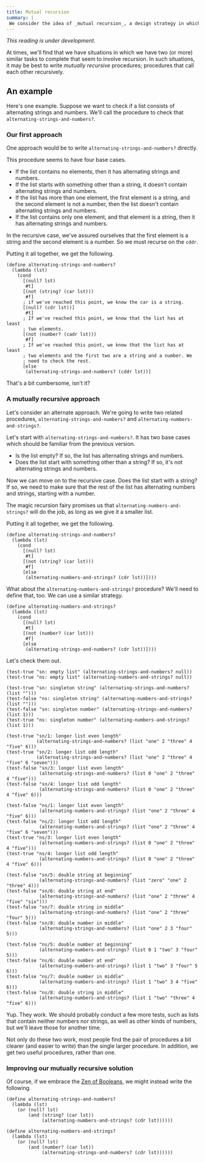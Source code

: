 ```yaml
---
title: Mutual recursion
summary: |
 We consider the idea of _mutual recursion_, a design strategy in which we have  mulitple procedures that call each other.
---
```


_This reading is under development._

At times, we'll find that we have situations in which we have two (or more) similar tasks to complete that seem to involve recursion. In such situations, it may be best to write _mutually recursive_ procedures; procedures that call each other recursively.

## An example

Here's one example. Suppose we want to check if a list consists of alternating strings and numbers. We'll call the procedure to check that `alternating-strings-and-numbers?`.

### Our first approach

One approach would be to write `alternating-strings-and-numbers?` directly.

This procedure seems to have four base cases.

* If the list contains no elements, then it has alternating strings and numbers.
* If the list starts with something other than a string, it doesn't contain alternating strings and numbers.
* If the list has more than one element, the first element is a string, and the second element is not a number, then the list doesn't contain alternating strings and numbers.
* If the list contains only one element, and that element is a string, then it has alternating strings and numbers.

In the recursive case, we've assured ourselves that the first element is a string and the second element is a number. So we must recurse on the `cddr`.

Putting it all together, we get the following.

```
(define alternating-strings-and-numbers?
  (lambda (lst)
    (cond
      [(null? lst)
       #t]
      [(not (string? (car lst)))
       #f]
      ; if we've reached this point, we know the car is a string.
      [(null? (cdr lst))] 
       #t]
      ; If we've reached this point, we know that the list has at least
      ; two elements.
      [(not (number? (cadr lst)))
       #f]
      ; If we've reached this point, we know that the list has at least
      ; two elements and the first two are a string and a number. We
      ; need to check the rest.
      [else
       (alternating-strings-and-numbers? (cddr lst))]
```

That's a bit cumbersome, isn't it?

### A mutually recursive approach

Let's consider an alternate approach. We're going to write two related procedures, `alternating-strings-and-numbers?` and `alternating-numbers-and-strings?`.

Let's start with `alternating-strings-and-numbers?`. It has two base cases which should be familiar from the previous version.

* Is the list empty? If so, the list has alternating strings and numbers.
* Does the list start with something other than a string? If so, it's not alternating strings and numbers.

Now we can move on to the recursive case.  Does the list start with a string? If so, we need to make sure that the rest of the list has alternating numbers and strings, starting with a number.

The magic recursion fairy promises us that `alternating-numbers-and-strings?` will do the job, as long as we give it a smaller list.

Putting it all together, we get the following.

```
(define alternating-strings-and-numbers?
  (lambda (lst)
    (cond
      [(null? lst)
       #t]
      [(not (string? (car lst)))
       #f]
      [else
       (alternating-numbers-and-strings? (cdr lst))])))
```

What about the `alternating-numbers-and-strings?` procedure? We'll need to define that, too. We can use a similar strategy.

```
(define alternating-numbers-and-strings?
  (lambda (lst)
    (cond
      [(null? lst)
       #t]
      [(not (number? (car lst)))
       #f]
      [else
       (alternating-strings-and-numbers? (cdr lst))])))
```

Let's check them out.

```
(test-true "sn: empty list" (alternating-strings-and-numbers? null))
(test-true "ns: empty list" (alternating-numbers-and-strings? null))

(test-true "sn: singleton string" (alternating-strings-and-numbers? (list "")))
(test-false "ns: singleton string" (alternating-numbers-and-strings? (list "")))
(test-false "sn: singleton number" (alternating-strings-and-numbers? (list 1)))
(test-true "ns: singleton number" (alternating-numbers-and-strings? (list 1)))

(test-true "sn/1: longer list even length"
           (alternating-strings-and-numbers? (list "one" 2 "three" 4 "five" 6)))
(test-true "sn/2: longer list odd length"
           (alternating-strings-and-numbers? (list "one" 2 "three" 4 "five" 6 "seven")))
(test-false "sn/3: longer list even length"
            (alternating-strings-and-numbers? (list 0 "one" 2 "three" 4 "five")))
(test-false "sn/4: longer list odd length"
            (alternating-strings-and-numbers? (list 0 "one" 2 "three" 4 "five" 6)))

(test-false "ns/1: longer list even length"
            (alternating-numbers-and-strings? (list "one" 2 "three" 4 "five" 6)))
(test-false "ns/2: longer list odd length"
            (alternating-numbers-and-strings? (list "one" 2 "three" 4 "five" 6 "seven")))
(test-true "ns/3: longer list even length"
            (alternating-numbers-and-strings? (list 0 "one" 2 "three" 4 "five")))
(test-true "ns/4: longer list odd length"
            (alternating-numbers-and-strings? (list 0 "one" 2 "three" 4 "five" 6)))

(test-false "sn/5: double string at beginning"
            (alternating-strings-and-numbers? (list "zero" "one" 2 "three" 4)))
(test-false "sn/6: double string at end"
            (alternating-strings-and-numbers? (list "one" 2 "three" 4 "five" "six")))
(test-false "sn/7: double string in middle"
            (alternating-strings-and-numbers? (list "one" 2 "three" "four" 5)))
(test-false "sn/8: double number in middle"
            (alternating-strings-and-numbers? (list "one" 2 3 "four" 5)))

(test-false "ns/5: double number at beginning"
            (alternating-numbers-and-strings? (list 0 1 "two" 3 "four" 5)))
(test-false "ns/6: double number at end"
            (alternating-numbers-and-strings? (list 1 "two" 3 "four" 5 6)))
(test-false "ns/7: double number in middle"
            (alternating-numbers-and-strings? (list 1 "two" 3 4 "five" 6)))
(test-false "ns/8: double string in middle"
            (alternating-numbers-and-strings? (list 1 "two" "three" 4 "five" 6)))
```

Yup. They work. We should probably conduct a few more tests, such as lists that contain neither numbers nor strings, as well as other kinds of numbers, but we'll leave those for another time.

Not only do these two work, most people find the pair of procedures a bit clearer (and easier to write) than the single larger procedure.  In addition, we get two useful procedures, rather than one.

### Improving our mutually recursive solution

Of course, if we embrace the [Zen of Booleans](../readings/zen-of-booleans), we might instead write the following.

```
(define alternating-strings-and-numbers?
  (lambda (lst)
    (or (null? lst)
        (and (string? (car lst))
             (alternating-numbers-and-strings? (cdr lst))))))

(define alternating-numbers-and-strings?
  (lambda (lst)
    (or (null? lst)
        (and (number? (car lst))
             (alternating-strings-and-numbers? (cdr lst))))))
```

